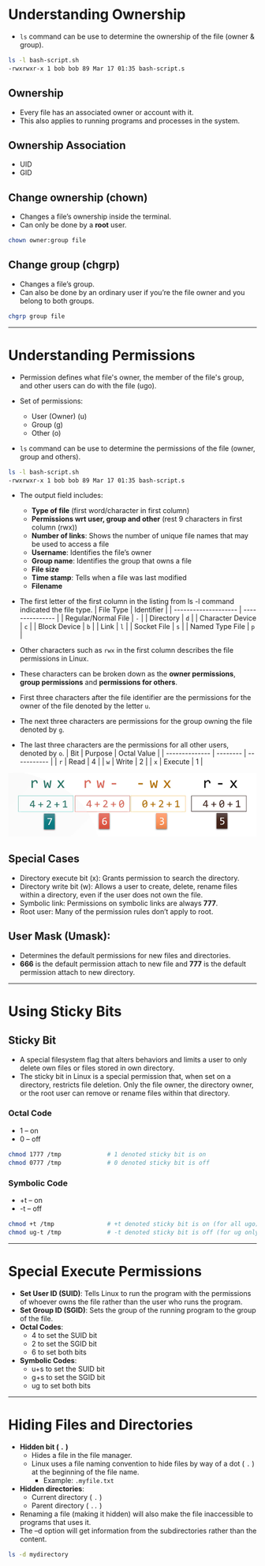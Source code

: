 # Understanding Ownership
- <code>ls</code> command can be use to determine the ownership of the file (owner & group).
```bash
ls -l bash-script.sh
-rwxrwxr-x 1 bob bob 89 Mar 17 01:35 bash-script.s
```

## Ownership
- Every file has an associated owner or account with it.
- This also applies to running programs and processes in the system.

## Ownership Association
- UID
- GID

## Change ownership (chown)
- Changes a file’s ownership inside the terminal.
- Can only be done by a **root** user.
```bash
chown owner:group file
```

## Change group (chgrp)
- Changes a file’s group.
- Can also be done by an ordinary user if you’re the file owner and you belong to both groups.
```bash
chgrp group file
```

---

# Understanding Permissions
- Permission defines what file's owner, the member of the file's group, and other users can do with the file (ugo).
- Set of permissions:
    - User (Owner) (u)
    - Group (g)
    - Other (o)

- <code>ls</code> command can be use to determine the permissions of the file (owner, group and others).
```bash
ls -l bash-script.sh
-rwxrwxr-x 1 bob bob 89 Mar 17 01:35 bash-script.s
```
- The output field includes:
    - **Type of file** (first word/character in first column)
    - **Permissions wrt user, group and other** (rest 9 characters in first column (rwx))
    - **Number of links**: Shows the number of unique file names that may be used to access a file
    - **Username**: Identifies the file’s owner
    - **Group name**: Identifies the group that owns a file
    - **File size**
    - **Time stamp**: Tells when a file was last modified
    - **Filename**

- The first letter of the first column in the listing from </code>ls -l</code> command indicated the file type.
| File Type            | Identifier      |
| -------------------- | --------------- |
| Regular/Normal File  | <code>-</code>  |
| Directory            | <code>d</code>  |
| Character Device     | <code>c</code>  |
| Block Device         | <code>b</code>  |
| Link                 | <code>l</code>  |
| Socket File          | <code>s</code>  |
| Named Type File      | <code>p</code>  |

- Other characters such as <code>rwx</code> in the first column describes the file permissions in Linux.
- These characters can be broken down as the **owner permissions**, **group permissions** and **permissions for others**.
- First three characters after the file identifier are the permissions for the owner of the file denoted by the letter <code>u</code>.
- The next three characters are permissions for the group owning the file denoted by <code>g</code>.
- The last three characters are the permissions for all other users, denoted by <code>o</code>.
| Bit            | Purpose  | Octal Value |
| -------------- | -------- | ----------- |
| <code>r</code> | Read     | 4           |
| <code>w</code> | Write    | 2           |
| <code>x</code> | Execute  | 1           |

![File Permissions](images/file-permissions.png)

## Special Cases
- Directory execute bit (x): Grants permission to search the directory.
- Directory write bit (w): Allows a user to create, delete, rename files within a directory, even if the user does not own the file.
- Symbolic link: Permissions on symbolic links are always **777**.
- Root user: Many of the permission rules don’t apply to root.

## User Mask (Umask):
- Determines the default permissions for new files and directories.
- **666** is the default permission attach to new file and **777** is the default permission attach to new directory.

---

# Using Sticky Bits
## Sticky Bit
- A special filesystem flag that alters behaviors and limits a user to only delete own files or files stored in own directory.
- The sticky bit in Linux is a special permission that, when set on a directory, restricts file deletion. Only the file owner, the directory owner, or the root user can remove or rename files within that directory. 

### Octal Code
- 1 – on
- 0 – off
```bash
chmod 1777 /tmp             # 1 denoted sticky bit is on
chmod 0777 /tmp             # 0 denoted sticky bit is off
```

### Symbolic Code
- +t – on
- -t – off
```bash
chmod +t /tmp               # +t denoted sticky bit is on (for all ugo)
chmod ug-t /tmp             # -t denoted sticky bit is off (for ug only and not o)
```

---

# Special Execute Permissions
- **Set User ID (SUID)**: Tells Linux to run the program with the permissions of whoever owns the file rather than the user who runs the program.
- **Set Group ID (SGID)**: Sets the group of the running program to the group of the file.
- **Octal Codes**:
    - 4 to set the SUID bit
    - 2 to set the SGID bit
    - 6 to set both bits
- **Symbolic Codes**:
    - u+s to set the SUID bit
    - g+s to set the SGID bit
    - ug to set both bits

---

# Hiding Files and Directories
- **Hidden bit ( <code>.</code> )**
    - Hides a file in the file manager.
    - Linux uses a file naming convention to hide files by way of a dot ( <code>.</code> ) at the beginning of the file name.
        - Example: <code>.myfile.txt</code>
- **Hidden directories**:
    - Current directory ( <code>.</code> )
    - Parent directory ( <code>..</code> )
- Renaming a file (making it hidden) will also make the file inaccessible to programs that uses it.
- The </code>–d</code> option will get information from the subdirectories rather than the content.
```bash
ls -d mydirectory
```
